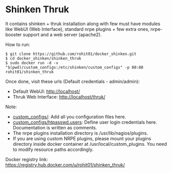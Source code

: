 Shinken Thruk
=============

It contains shinken + thruk installation along with few must have modules like WebUI (Web Interface), standard nrpe plugins + few extra ones, nrpe-booster support and a web server (apache2).

How to run:

    $ git clone https://github.com/rohit01/docker_shinken.git
    $ cd docker_shinken/shinken_thruk
    $ sudo docker run -d -v "$(pwd)/custom_configs:/etc/shinken/custom_configs" -p 80:80 rohit01/shinken_thruk

Once done, visit these urls (Default credentials - admin/admin):

* Default WebUI: <http://localhost/>
* Thruk Web Interface: <http://localhost/thruk/>

Note:

* [custom_configs/](custom_configs/): Add all you configuration files here.
* [custom_configs/htpasswd.users](custom_configs/htpasswd.users): Define user login credentials here. Documentation is written as comments.
* The nrpe plugins installation directory is /usr/lib/nagios/plugins.
* If you are using custom NRPE plugins, please mount your plugins directory inside docker container at /usr/local/custom_plugins. You need to modify resource paths accordingly.

Docker registry link: <https://registry.hub.docker.com/u/rohit01/shinken_thruk/>
